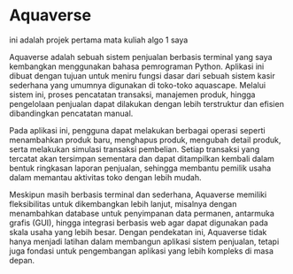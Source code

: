 # Aquaverse

ini adalah projek pertama mata kuliah algo 1 saya

Aquaverse adalah sebuah sistem penjualan berbasis terminal yang saya kembangkan menggunakan bahasa pemrograman Python. Aplikasi ini dibuat dengan tujuan untuk meniru fungsi dasar dari sebuah sistem kasir sederhana yang umumnya digunakan di toko-toko aquascape. Melalui sistem ini, proses pencatatan transaksi, manajemen produk, hingga pengelolaan penjualan dapat dilakukan dengan lebih terstruktur dan efisien dibandingkan pencatatan manual. <br>

Pada aplikasi ini, pengguna dapat melakukan berbagai operasi seperti menambahkan produk baru, menghapus produk, mengubah detail produk, serta melakukan simulasi transaksi pembelian. Setiap transaksi yang tercatat akan tersimpan sementara dan dapat ditampilkan kembali dalam bentuk ringkasan laporan penjualan, sehingga membantu pemilik usaha dalam memantau aktivitas toko dengan lebih mudah.<br>

Meskipun masih berbasis terminal dan sederhana, Aquaverse memiliki fleksibilitas untuk dikembangkan lebih lanjut, misalnya dengan menambahkan database untuk penyimpanan data permanen, antarmuka grafis (GUI), hingga integrasi berbasis web agar dapat digunakan pada skala usaha yang lebih besar. Dengan pendekatan ini, Aquaverse tidak hanya menjadi latihan dalam membangun aplikasi sistem penjualan, tetapi juga fondasi untuk pengembangan aplikasi yang lebih kompleks di masa depan.

